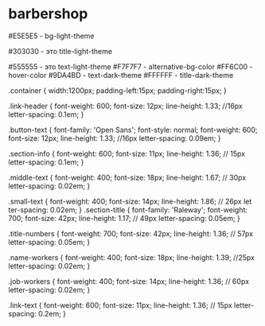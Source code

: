 # barbershop

<!-- рут -->

<!-- светлый фон -->

#E5E5E5 - bg-light-theme

<!-- заголовки для секций, где светлый фон -->

#303030 - это title-light-theme

<!-- текст, где светлый фон -->

#555555 - это text-light-theme
#F7F7F7 - alternative-bg-color
#FF6C00 - hover-color
#9DA4BD - text-dark-theme
#FFFFFF - title-dark-theme

<!-- контейнер для десктопу -->

.container {
width:1200px;
padding-left:15px;
padding-right:15px;
}

<!--  назви для тексту-->

.link-header {
font-weight: 600;
font-size: 12px;
line-height: 1.33; //16px
letter-spacing: 0.1em;
}

.button-text {
font-family: 'Open Sans';
font-style: normal;
font-weight: 600;
font-size: 12px;
line-height: 1.33; //16px
letter-spacing: 0.09em;
}

.section-info {
font-weight: 600;
font-size: 11px;
line-height: 1.36; // 15px
letter-spacing: 0.1em;
}

.middle-text {
font-weight: 400;
font-size: 18px;
line-height: 1.67; // 30px
letter-spacing: 0.02em;
}

.small-text {
font-weight: 400;
font-size: 14px;
line-height: 1.86; // 26px
let
ter-spacing: 0.02em;
}
.section-title {
font-family: 'Raleway';
font-weight: 700;
font-size: 42px;
line-height: 1.17; // 49px
letter-spacing: 0.05em;
}

.title-numbers {
font-weight: 700;
font-size: 42px;
line-height: 1.36; // 57px
letter-spacing: 0.05em;
}

.name-workers {
font-weight: 400;
font-size: 18px;
line-height: 1.39; //25px
letter-spacing: 0.02em;
}

.job-workers {
font-weight: 400;
font-size: 14px;
line-height: 1.36; // 60px
letter-spacing: 0.02em;
}

.link-text {
font-weight: 600;
font-size: 11px;
line-height: 1.36; // 15px
letter-spacing: 0.2em;
}
